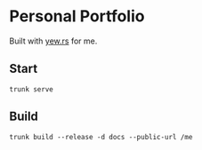 # Personal Portfolio
Built with [yew.rs](https://yew.rs/) for me.


## Start
```trunk serve```

## Build
```trunk build --release -d docs --public-url /me```
